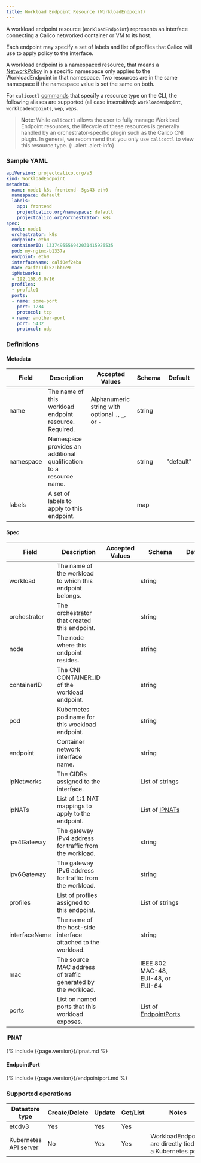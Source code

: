 ```yaml
---
title: Workload Endpoint Resource (WorkloadEndpoint)
---
```


A workload endpoint resource (`WorkloadEndpoint`) represents an interface
connecting a Calico networked container or VM to its host.

Each endpoint may specify a set of labels and list of profiles that Calico will use
to apply policy to the interface.

A workload endpoint is a namespaced resource, that means a
[NetworkPolicy]({{site.baseurl}}/{{page.version}}/reference/calicoctl/resources/networkpolicy)
in a specific namespace only applies to the WorkloadEndpoint in that namespace.
Two resources are in the same namespace if the namespace value is set the same
on both.

For `calicoctl` [commands]({{site.baseurl}}/{{page.version}}/reference/calicoctl/commands/) 
that specify a resource type on the CLI, the following aliases are supported (all case 
insensitive): `workloadendpoint`, `workloadendpoints`, `wep`, `weps`.

> **Note**: While `calicoctl` allows the user to fully manage Workload Endpoint resources,
> the lifecycle of these resources is generally handled by an orchestrator-specific
> plugin such as the Calico CNI plugin. In general, 
> we recommend that you only use `calicoctl` to view this resource type.
{: .alert .alert-info}


### Sample YAML

```yaml
apiVersion: projectcalico.org/v3
kind: WorkloadEndpoint
metadata:
  name: node1-k8s-frontend--5gs43-eth0
  namespace: default
  labels:
    app: frontend
    projectcalico.org/namespace: default
    projectcalico.org/orchestrator: k8s
spec:
  node: node1
  orchestrator: k8s
  endpoint: eth0
  containerID: 1337495556942031415926535
  pod: my-nginx-b1337a
  endpoint: eth0
  interfaceName: cali0ef24ba
  mac: ca:fe:1d:52:bb:e9
  ipNetworks:
  - 192.168.0.0/16
  profiles:
  - profile1
  ports:
  - name: some-port
    port: 1234
    protocol: tcp
  - name: another-port
    port: 5432
    protocol: udp
```

### Definitions

#### Metadata

| Field     | Description                                                        | Accepted Values                                          | Schema | Default   |
|-----------|--------------------------------------------------------------------|----------------------------------------------------------|--------|-----------|
| name      | The name of this workload endpoint resource. Required.             |  Alphanumeric string with optional `.`, `_`, or `-`      | string |           |
| namespace | Namespace provides an additional qualification to a resource name. |                                                          | string | "default" |
| labels    | A set of labels to apply to this endpoint.                         |                                                          |   map  |           |

#### Spec

| Field          | Description                                                   | Accepted Values | Schema                                 | Default |
|----------------|---------------------------------------------------------------|-----------------|----------------------------------------|---------|
| workload       | The name of the workload to which this endpoint belongs.      |                 | string                                 |
| orchestrator   | The orchestrator that created this endpoint.                  |                 | string                                 |
| node           | The node where this endpoint resides.                         |                 | string                                 |
| containerID    | The CNI CONTAINER_ID of the workload endpoint.                |                 | string                                 |
| pod            | Kubernetes pod name for this woekload endpoint.               |                 | string                                 |
| endpoint       | Container network interface name.                             |                 | string                                 | 
| ipNetworks     | The CIDRs assigned to the interface.                          |                 | List of strings                        |
| ipNATs         | List of 1:1 NAT mappings to apply to the endpoint.            |                 | List of [IPNATs](#ipnat)               |
| ipv4Gateway    | The gateway IPv4 address for traffic from the workload.       |                 | string                                 |
| ipv6Gateway    | The gateway IPv6 address for traffic from the workload.       |                 | string                                 |
| profiles       | List of profiles assigned to this endpoint.                   |                 | List of strings                        |
| interfaceName  | The name of the host-side interface attached to the workload. |                 | string                                 |
| mac            | The source MAC address of traffic generated by the workload.  |                 | IEEE 802 MAC-48, EUI-48, or EUI-64     |
| ports          | List on named ports that this workload exposes.               |                 | List of [EndpointPorts](#endpointport) |


#### IPNAT

{% include {{page.version}}/ipnat.md %}

#### EndpointPort

{% include {{page.version}}/endpointport.md %}

### Supported operations

| Datastore type        | Create/Delete | Update | Get/List | Notes
|-----------------------|---------------|--------|----------|------
| etcdv3                | Yes           | Yes    | Yes      |
| Kubernetes API server | No            | Yes    | Yes      | WorkloadEndpoints are directly tied to a Kubernetes pod.
